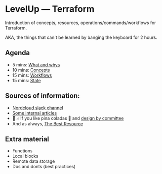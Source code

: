 # LevelUp — Terraform

Introduction of concepts, resources, operations/commands/workflows
for Terraform.

AKA, the things that can't be learned by banging the keyboard for
2 hours.


## Agenda

- 5 mins: [What and whys](but-why.md)
- 10 mins: [Concepts](concepts.md)
- 15 mins: [Workflows](workflows.md)
- 15 mins: [State](state.md)


## Sources of information:

- [Nordcloud slack channel](https://app.slack.com/client/T02MZBG9C/C3W6CHP4K)
- [Some internal articles](https://backstage.nordcloud.io/docs/default/component/terraform-practice)
- 🎤 🎶 If you like pina coladas 🍹 and [design by committee](https://app.slack.com/client/T02MZBG9C/C056SLBSSE5)
- And as always, [The Best Resource](https://www.youtube.com/results?search_query=terraform+tips+and+tricks)


## Extra material

- Functions
- Local blocks
- Remote data storage
- Dos and donts (best practices)
